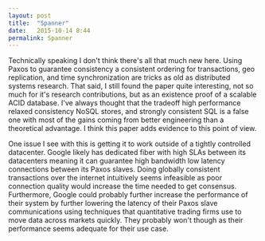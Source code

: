 ```yaml
---
layout: post
title:  "Spanner"
date:   2015-10-14 8:44
permalink: Spanner
---
```


Technically speaking I don't think there's all that much new here.  Using Paxos
to guarantee consistency a consistent ordering for transactions, geo
replication, and time synchronization are tricks as old as distributed systems
research.  That said, I still found the paper quite interesting, not so much
for it's research contributions, but as an existence proof of a scalable ACID
database.  I've always thought that the tradeoff high performance relaxed
consistency NoSQL stores, and strongly consistent SQL is a false one with most
of the gains coming from better engineering than a theoretical advantage.  I
think this paper adds evidence to this point of view.

One issue I see with this is getting it to work outside of a tightly controlled
datacenter.  Google likely has dedicated fiber with high SLAs between its
datacenters meaning it can guarantee high bandwidth low latency connections
between its Paxos slaves.  Doing globally consistent transactions over the
internet intuitively seems infeasible as poor connection quality would increase
the time needed to get consensus.  Furthermore, Google could probably further
increase the performance of their system by further lowering the latency of
their Paxos slave communications using techniques that quantitative trading
firms use to move data across markets quickly.  They probably won't though as
their performance seems adequate for their use case.
